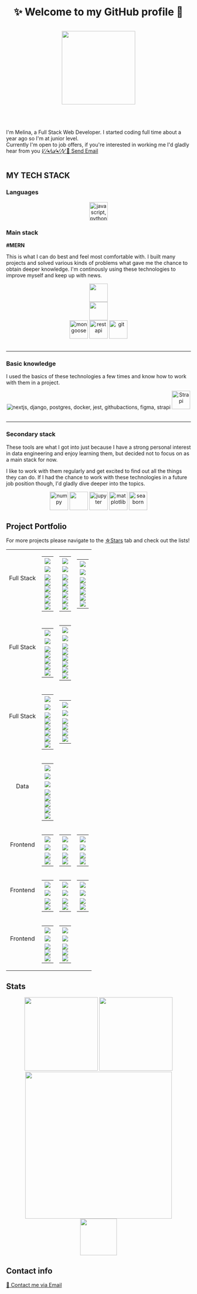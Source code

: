<h1 align="center">✨ Welcome to my GitHub profile 💫</br></br>

<div align="center">
	<img align="center" src="https://github.com/Melina412/Melina412/blob/main/goat.gif?raw=true" width="200"/>	
</div>
</h1>
</br></br>

I'm Melina, a Full Stack Web Developer. I started coding full time about a year ago so I'm at junior level. <br>
Currently I'm open to job offers, if you're interested in working me I'd gladly hear from you <a href="mailto:melina.webdev@gmail.com"> (⁄ ⁄•⁄ω⁄•⁄ ⁄)⁄  📧 Send Email </a>
</br></br>

## MY TECH STACK

### Languages

<div align="center" title="javascript, python">
<img height="50" src="https://skillicons.dev/icons?i=js,py" alt="javascript, python"/>
</div>

### Main stack

**#MERN**

This is what I can do best and feel most comfortable with. I built many projects and solved various kinds of problems what gave me the chance to obtain deeper knowledge. I'm continously using these technologies to improve myself and keep up with news.

<div align="center" title="javascript, HTML, CSS, sass, tailwind, mongodb, express, react, node, npm, mongoose, REST, git">
    <img height="50" src="https://skillicons.dev/icons?i=ts,nodejs,express,react,mongodb" alt=""/>
    <br>
    <img height="50" src="https://skillicons.dev/icons?i=html,css,sass,tailwind,npm&perline=5" alt="" />
    <br>
    <!-- <img height="50" src="https://cdn.jsdelivr.net/gh/devicons/devicon@latest/icons/npm/npm-original-wordmark.svg" /> -->
    <img width="50" src="https://cdn.jsdelivr.net/gh/devicons/devicon@latest/icons/mongoose/mongoose-original.svg" alt="mongoose"/>
    <img width="50" src="https://user-images.githubusercontent.com/25181517/192107858-fe19f043-c502-4009-8c47-476fc89718ad.png" alt="rest api" title=""/>
    <img width="50" src="https://cdn.jsdelivr.net/gh/devicons/devicon@latest/icons/git/git-original.svg" alt="git" />
</div>
<br>

---

### Basic knowledge

I used the basics of these technologies a few times and know how to work with them in a project.

<div align="center" title="nextjs, django, postgresql, docker, jest, github actions, figma, strapi">
    <img src="https://skillicons.dev/icons?i=next,django,postgres,docker,jest,githubactions,figma" alt="nextjs, django, postgres, docker, jest, githubactions, figma, strapi" />
    <img width="50" src="https://github.com/marwin1991/profile-technology-icons/assets/54946572/0ed1571c-e3df-4f34-94df-102c0afbdb2b" alt="Strapi" />
</div>
<br>

---

### Secondary stack

These tools are what I got into just because I have a strong personal interest in data engineering and enjoy learning them, but decided not to focus on as a main stack for now.

I like to work with them regularly and get excited to find out all the things they can do. If I had the chance to work with these technologies in a future job position though, I'd gladly dive deeper into the topics.

<div align="center" title="numpy, pandas, jupyter notebook, matplotlib, seaborn">
    <!-- <img width="50" src="https://cdn.jsdelivr.net/gh/devicons/devicon@latest/icons/python/python-original.svg" alt="python"/> -->
    <img width="50" src="https://cdn.jsdelivr.net/gh/devicons/devicon@latest/icons/numpy/numpy-original.svg" alt="numpy" />
    <!-- <img width="50" src="https://pandas.pydata.org/static/img/pandas_mark_white.svg" alt="pandas" /> -->
    <img width="50" src="https://cdn.jsdelivr.net/gh/devicons/devicon@latest/icons/pandas/pandas-original.svg" />
    <img width="50" src="https://cdn.jsdelivr.net/gh/devicons/devicon@latest/icons/jupyter/jupyter-original-wordmark.svg" alt="jupyter"/>
    <img width="50" src="https://cdn.jsdelivr.net/gh/devicons/devicon@latest/icons/matplotlib/matplotlib-original.svg" alt="matplotlib" />
    <img width="50" src="https://seaborn.pydata.org/_images/logo-mark-lightbg.svg" alt="seaborn" />

</div>

## Project Portfolio

For more projects please navigate to the <a href="https://github.com/Melina412?tab=stars">☆Stars</a> tab and check out the lists!

<div align="center"><table><tbody>

<!--# 1. Reihe  --------------------------------------------------------------------------------------------------------- -->
<tr>
<!--* Full Stack  ----------------------------------- -->
<td align="center">
<table>
<tr>
Full Stack
</tr>
</table>
</td>

<!--$ 1. Spalte --------------------------------------- -->
<td align="center">
<!-- link zum projekt -->
<!--! TOK TOK -->
 <a href="https://github.com/MariaRiosNavarro/toktok_backend/tree/mergeMain" target="_blank">
 <table><tr>
 <th>
 <!-- Projektname -->
 <div align="center"><img src="https://img.shields.io/badge/tok%20tok-black?style=for-the-badge&logo=javascript" /></div>
 </th></tr>

 <tr><td>
 <!-- Beschreibung & Farbe -->
 <div align="center"><img src="https://img.shields.io/badge/social%20media%20app-242836?style=for-the-badge" /></div>
 </td></tr>

<!-- stack badges -->
 <tr><td>
 <div align="center"><img src="https://img.shields.io/badge/MongoDB-47A248.svg?style=plastic&logo=MongoDB&logoColor=white" /></div>
 <div align="center"><img src="https://img.shields.io/badge/Express-000000.svg?style=plastic&logo=Express&logoColor=white" /></div>
 <div align="center"><img src="https://img.shields.io/badge/React-61DAFB.svg?style=plastic&logo=React&logoColor=black" /></div>
 <div align="center"><img src="https://img.shields.io/badge/Node.js-339933.svg?style=plastic&logo=nodedotjs&logoColor=white" /></div>
 <div align="center"><img src="https://img.shields.io/badge/Tailwind-06B6D4.svg?style=plastic&logo=Tailwind-CSS&logoColor=white" /></div>
 <div align="center"><img src="https://img.shields.io/badge/DaisyUI-5A0EF8.svg?style=plastic&logo=DaisyUI&logoColor=white" /></div>
 </td></tr></table></a></td>

<!--$ 2. Spalte --------------------------------------- -->
<td align="center">
<!-- link zum projekt -->
<!--! Doctor Appointments -->
 <a href="https://github.com/Melina412/doctor-appointments" target="_blank">
 <table><tr>
 <th>
 <!-- Projektname -->
 <div align="center"><img src="https://img.shields.io/badge/doctor%20appointments-black?style=for-the-badge&logo=javascript" /></div>
 </th></tr>

 <tr><td>
 <!-- Beschreibung & Farbe -->
 <div align="center"><img src="https://img.shields.io/badge/appointment%20booking%20-242836?style=for-the-badge" /></div>
 </td></tr>

<!-- stack badges -->
 <tr><td>
 <div align="center"><img src="https://img.shields.io/badge/MongoDB-47A248.svg?style=plastic&logo=MongoDB&logoColor=white" /></div>
 <div align="center"><img src="https://img.shields.io/badge/Express-000000.svg?style=plastic&logo=Express&logoColor=white" /></div>
 <div align="center"><img src="https://img.shields.io/badge/React-61DAFB.svg?style=plastic&logo=React&logoColor=black" /></div>
 <div align="center"><img src="https://img.shields.io/badge/Node.js-339933.svg?style=plastic&logo=nodedotjs&logoColor=white" /></div>
 <div align="center"><img src="https://img.shields.io/badge/Docker-2496ED.svg?style=plastic&logo=Docker&logoColor=white" /></div>
 <div align="center"><img src="https://img.shields.io/badge/Sass-CC6699.svg?style=plastic&logo=Sass&logoColor=white" /></div>
 </td></tr></table></a></td>

<!--$ 3. Spalte --------------------------------------- -->
<td align="center">
<!--! Bootsverleih -->
<!-- link zum projekt -->
 <a href="https://github.com/Melina412/Bootsverleih" target="_blank">
 <table><tr>
 <th>
 <!-- Projektname -->
 <div align="center"><img src="https://img.shields.io/badge/bootsverleih-black?style=for-the-badge&logo=javascript" /></div>
 </th></tr>

 <tr><td>
 <!-- Beschreibung & Farbe -->
 <div align="center"><img src="https://img.shields.io/badge/boat%20rental-242836?style=for-the-badge" /></div>
 </td></tr>

 <!-- stack badges -->
 <tr><td>
  <div align="center"><img src="https://img.shields.io/badge/MongoDB-47A248.svg?style=plastic&logo=MongoDB&logoColor=white" /></div>
  <div align="center"><img src="https://img.shields.io/badge/Express-000000.svg?style=plastic&logo=Express&logoColor=white" /></div>
  <div align="center"><img src="https://img.shields.io/badge/React-61DAFB.svg?style=plastic&logo=React&logoColor=black" /></div>
  <div align="center"><img src="https://img.shields.io/badge/Node.js-339933.svg?style=plastic&logo=nodedotjs&logoColor=white" /></div>
  <div align="center"><img src="https://img.shields.io/badge/Sass-CC6699.svg?style=plastic&logo=Sass&logoColor=white" /></div>
 </td></tr></table></a></td>

<!-- Ende der Reihe -->
</tr>

<!--# 2. Reihe  --------------------------------------------------------------------------------------------------------- -->
<tr>
<!--* Full Stack  ----------------------------------- -->

<td align="center">
<table>
<tr>
Full Stack
</tr>
</table>
</td>

<!--$ 1. Spalte --------------------------------------- -->
<td align="center">
<!-- link zum projekt -->
<!--! MovieMagicDatabase -->
 <a href="https://github.com/Melina412/MovieMagicDatabase" target="_blank">
 <table><tr>
 <th>
 <!-- Projektname -->
 <div align="center"><img src="https://img.shields.io/badge/MMDb-black?style=for-the-badge&logo=javascript" /></div>
 </th></tr>

 <tr><td>
 <!-- Beschreibung & Farbe -->
 <div align="center"><img src="https://img.shields.io/badge/Movie%20Database-242836?style=for-the-badge&logoColor=black" /></div>
 </td></tr>

<!-- stack badges -->
 <tr><td>
  <div align="center"><img src="https://img.shields.io/badge/MongoDB-47A248.svg?style=plastic&logo=MongoDB&logoColor=white" /></div>
  <div align="center"><img src="https://img.shields.io/badge/Express-000000.svg?style=plastic&logo=Express&logoColor=white" /></div>
  <div align="center"><img src="https://img.shields.io/badge/React-61DAFB.svg?style=plastic&logo=React&logoColor=black" /></div>
  <div align="center"><img src="https://img.shields.io/badge/Node.js-339933.svg?style=plastic&logo=nodedotjs&logoColor=white" /></div>
  <div align="center"><img src="https://img.shields.io/badge/Sass-CC6699.svg?style=plastic&logo=Sass&logoColor=white" /></div>
 </td></tr></table></a></td>

<!--$ 2. Spalte --------------------------------------- -->
<td align="center">
<!-- link zum projekt -->
<!--! PERN Todo -->
<a href="https://github.com/Melina412/PERN_todo-app" target="_blank">
<table><tr>
<th>
<!-- Projektname -->
<div align="center"><img src="https://img.shields.io/badge/PERN%20ToDo-black?style=for-the-badge&logo=javascript" /></div>
</th></tr>

<tr><td>
<!-- Beschreibung & Farbe -->
<div align="center"><img src="https://img.shields.io/badge/Todo%20app-242836?style=for-the-badge&logoColor=black" /></div>

</td></tr>

<!-- stack badges -->
<tr><td>
<div align="center"><img src="https://img.shields.io/badge/PostgreSQL-4169E1.svg?style=plastic&logo=postgresql&logoColor=white" /></div>
<div align="center"><img src="https://img.shields.io/badge/Express-000000.svg?style=plastic&logo=Express&logoColor=white" /></div>
<div align="center"><img src="https://img.shields.io/badge/React-61DAFB.svg?style=plastic&logo=React&logoColor=black" /></div>
<div align="center"><img src="https://img.shields.io/badge/Node.js-339933.svg?style=plastic&logo=nodedotjs&logoColor=white" /></div>
<div align="center"><img src="https://img.shields.io/badge/Tailwind-06B6D4.svg?style=plastic&logo=Tailwind-CSS&logoColor=white" /></div>
<div align="center"><img src="https://img.shields.io/badge/DaisyUI-5A0EF8.svg?style=plastic&logo=DaisyUI&logoColor=white" />
</td></tr></table></a></td>

<!--$ 3. Spalte --------------------------------------- -->

<!-- Ende der Reihe -->
</tr>

<!--# 3. Reihe  --------------------------------------------------------------------------------------------------------- -->
<tr>
<!--* Full Stack  ----------------------------------- -->
<td align="center">
<table>
<tr>
Full Stack
</tr>
</table>
</td>

<!--$ 1. Spalte --------------------------------------- -->
<td align="center">
<!-- link zum projekt -->
<!--! AI Blog Generator -->
 <a href="https://github.com/Melina412/ai-blog-generator" target="_blank">
 <table><tr>
 <th>
 <!-- Projektname -->
 <div align="center"><img src="https://img.shields.io/badge/ai%20blog%20generator-black?style=for-the-badge&logo=python" /></div>
 </th></tr>

 <tr><td>
 <!-- Beschreibung & Farbe -->
 <div align="center"><img src="https://img.shields.io/badge/yt%20video%20to%20blog%20article-242836?style=for-the-badge&logoColor=black" /></div>
 </td></tr>
 
<!-- stack badges -->
 <tr><td>
 <div align="center"><img src="https://img.shields.io/badge/Django-092E20.svg?style=plastic&logo=Django&logoColor=white" /></div>
 <div align="center"><img src="https://img.shields.io/badge/PostgreSQL-4169E1.svg?style=plastic&logo=postgresql&logoColor=white" /></div>
 <div align="center"><img src="https://img.shields.io/badge/AssemblyAI-2048cb?style=plastic" /></div>
 <div align="center"><img src="https://img.shields.io/badge/OpenAI-412991.svg?style=plastic&logo=OpenAI&logoColor=white" /></div>
 <div align="center"><img src="https://img.shields.io/badge/HTML5-E34F26.svg?style=plastic&logo=HTML5&logoColor=white" /></div>
 <div align="center"><img src="https://img.shields.io/badge/Tailwind%20CSS-06B6D4.svg?style=plastic&logo=Tailwind-CSS&logoColor=white" /></div>
 </td></tr></table></a></td>

<!--$ 2. Spalte --------------------------------------- -->
<td align="center">
<!-- link zum projekt -->
<!--! Django x React -->
 <a href="https://github.com/Melina412/django-react-app" target="_blank">
 <table><tr>
 <th>
 <!-- Projektname -->
 <div align="center"><img src="https://img.shields.io/badge/Django%20x%20React-black?style=for-the-badge&logo=python" /></div>
 </th></tr>

 <tr><td>
 <!-- Beschreibung & Farbe -->
 <div align="center"><img src="https://img.shields.io/badge/notes%20app-242836?style=for-the-badge&logoColor=black" /></div>
 </td></tr>

<!-- stack badges -->
 <tr><td>
 <div align="center"><img src="https://img.shields.io/badge/Django-092E20.svg?style=plastic&logo=Django&logoColor=white" /></div>
 <div align="center"><img src="https://img.shields.io/badge/React-61DAFB.svg?style=plastic&logo=React&logoColor=black" /></div>
 <div align="center"><img src="https://img.shields.io/badge/PostgreSQL-4169E1.svg?style=plastic&logo=postgresql&logoColor=white" /></div>
 <div align="center"><img src="https://img.shields.io/badge/Axios-5A29E4.svg?style=plastic&logo=Axios&logoColor=white" /></div>
 </td></tr></table></a></td>

<!--$ 3. Saplte --------------------------------------- -->


<!-- Ende der Reihe -->
</tr>

<!-- </tr> -->
<!--# 4. Reihe  --------------------------------------------------------------------------------------------------------- -->
<tr>
<!--* Data  ----------------------------------- -->
<td align="center">
<table>
<tr>
Data
</tr>
</table>
</td>

<!--$ 1. Spalte --------------------------------------- -->
<td align="center">
<!-- link zum projekt -->
<!--! Data Analysis with Python -->
 <a href="https://github.com/Melina412/Data_Analysis_with_Python_Certification" target="_blank">
 <table><tr>
 <th>
 <!-- Projektname -->
 <div align="center"><img src="https://img.shields.io/badge/data%20analysis-black?style=for-the-badge&logo=python" /></div>
 </th></tr>

 <tr><td>
 <!-- Beschreibung & Farbe -->
 <div align="center"><img src="https://img.shields.io/badge/fCC%20certification-242836?style=for-the-badge&logoColor=black" /></div>
 </td></tr>
 <tr><td>
 <!-- Beschreibung & Farbe -->
 <div align="center"><img src="https://img.shields.io/badge/contains%205%20projects-242836?style=for-the-badge&logoColor=black" /></div>
 </td></tr>

<!-- stack badges -->
 <tr><td>
 <div align="center"><img src="https://img.shields.io/badge/NumPy-013243.svg?style=plastic&logo=NumPy&logoColor=white" /> </div>
 <div align="center"><img src="https://img.shields.io/badge/Pandas-150458.svg?style=plastic&logo=pandas&logoColor=white" /></div>
 <div align="center"><img src="https://img.shields.io/badge/Matplotlib-5bb3e5?style=plastic&logo=python&logoColor=white" /></div>
 <div align="center"><img src="https://img.shields.io/badge/Seaborn-3b4069?style=plastic&logo=python&logoColor=white" /></div>
 <div align="center"><img src="https://img.shields.io/badge/SciPy-8CAAE6.svg?style=plastic&logo=SciPy&logoColor=white" /> </div>
 </td></tr></table></a></td>

<!--$ 2. Saplte --------------------------------------- -->

<!--$ 3. Spalte --------------------------------------- -->

<!-- Ende der Reihe -->
</tr>
<!--# 5. Reihe  --------------------------------------------------------------------------------------------------------- -->
<tr>
<!--* Frontend  ----------------------------------- -->
<td align="center">
<table>
<tr>
Frontend
</tr>
</table>
</td>

<!--$ 1. Spalte --------------------------------------- -->
<td align="center">
 <!-- link zum projekt -->
 <!--! Tasty -->
 <a href="https://github.com/Melina412/Tasty" target="_blank">
 <table><tr>
 <th>
 <!-- Projektname -->
 <div align="center"><img src="https://img.shields.io/badge/tasty-black?style=for-the-badge&logo=javascript" /></div>
 </th></tr>

 <tr><td>
 <!-- Beschreibung & Farbe -->
 <div align="center"><img src="https://img.shields.io/badge/recipe%20app-242836?style=for-the-badge" /></div>
 
 </td></tr>

<!-- stack badges -->
 <tr><td>
 <div align="center"><img src="https://img.shields.io/badge/React-61DAFB.svg?style=plastic&logo=React&logoColor=black" /></div>
 <div align="center"><img src="https://img.shields.io/badge/CSS%20Modules-000000.svg?style=plastic&logo=CSS-Modules&logoColor=white" /></div>
 </td></tr></table></a></td>

<!--$ 2. Saplte --------------------------------------- -->
<td align="center">
<!-- link zum projekt -->
<!--! Pokemon API -->
 <a href="https://github.com/Melina412/Pokemon-API" target="_blank">
 <table><tr>
 <th>
 <!-- Projektname -->
 <div align="center"><img src="https://img.shields.io/badge/pokemon%20api-black?style=for-the-badge&logo=javascript" /></div>
 </th></tr>

 <tr><td>
 <!-- Beschreibung & Farbe -->
 <div align="center"><img src="https://img.shields.io/badge/pokedex-242836?style=for-the-badge&logoColor=black" /></div>
 </td></tr>

<!-- stack badges -->
 <tr><td>
 <div align="center"><img src="https://img.shields.io/badge/React-61DAFB.svg?style=plastic&logo=React&logoColor=black" /></div>
 <div align="center"><img src="https://img.shields.io/badge/CSS%20Modules-000000.svg?style=plastic&logo=CSS-Modules&logoColor=white" /></div>
 </td></tr></table></a></td>

<!--$ 3. Spalte --------------------------------------- -->

<td align="center">
<!-- link zum projekt -->
<!--! Beer API -->
 <a href="https://github.com/Melina412/Day56" target="_blank">
 <table><tr>
 <th>
 <!-- Projektname -->
 <div align="center"><img src="https://img.shields.io/badge/beer%20api-black?style=for-the-badge&logo=javascript" /></div>
 </th></tr>

 <tr><td>
 <!-- Beschreibung & Farbe -->
 <div align="center"><img src="https://img.shields.io/badge/beers%20info-242836?style=for-the-badge&logoColor=black" /></div>
 </td></tr>

<!-- stack badges -->
 <tr><td>
 <div align="center"><img src="https://img.shields.io/badge/React-61DAFB.svg?style=plastic&logo=React&logoColor=black" /></div>
 <div align="center"><img src="https://img.shields.io/badge/Sass-CC6699.svg?style=plastic&logo=Sass&logoColor=white" /></div>
 </td></tr></table></a></td>

<!-- Ende der Reihe -->
</tr>

<!--# 6. Reihe  --------------------------------------------------------------------------------------------------------- -->
<tr>
<!--* Frontend  ----------------------------------- -->
<td align="center">
<table>
<tr>
Frontend
</tr>
</table>
</td>

<!--$ 1. Spalte --------------------------------------- -->
<td align="center">
<!-- link zum projekt -->
<!--! Banana Bank -->
 <a href="https://github.com/Melina412/Day53" target="_blank">
 <table><tr>
 <th>
 <!-- Projektname -->
 <div align="center"><img src="https://img.shields.io/badge/banana%20bank-black?style=for-the-badge&logo=javascript" /></div>
 </th></tr>

 <tr><td>
 <!-- Beschreibung & Farbe -->
 <div align="center"><img src="https://img.shields.io/badge/saldo%20calculator-242836?style=for-the-badge&logoColor=black" /></div>
 </td></tr>

<!-- stack badges -->
 <tr><td>
 <div align="center"><img src="https://img.shields.io/badge/React-61DAFB.svg?style=plastic&logo=React&logoColor=black" /></div>
 <div align="center"><img src="https://img.shields.io/badge/CSS3-1572B6.svg?style=plastic&logo=CSS3&logoColor=white" /></div>
 </td></tr></table></a></td>

<!--$ 2. Saplte --------------------------------------- -->
<td align="center">
<!-- link zum projekt -->
<!--! Architect Portfolio -->
 <a href="https://github.com/Melina412/architect-portfolio" target="_blank">
 <table><tr>
 <th>
 <!-- Projektname -->
 <div align="center"><img src="https://img.shields.io/badge/architect%20portfolio-black?style=for-the-badge&logo=javascript" /></div>
 </th></tr>

 <tr><td>
 <!-- Beschreibung & Farbe -->
 <div align="center"><img src="https://img.shields.io/badge/work%20portfolio-242836?style=for-the-badge&logoColor=black" /></div>
 </td></tr>

<!-- stack badges -->
 <tr><td>
 <div align="center"><img src="https://img.shields.io/badge/React-61DAFB.svg?style=plastic&logo=React&logoColor=black" /></div>
 <div align="center"><img src="https://img.shields.io/badge/Sass-CC6699.svg?style=plastic&logo=Sass&logoColor=white" /></div>
 </td></tr></table></a></td>

<!--$ 3. Spalte --------------------------------------- -->

<td align="center">
<!-- link zum projekt -->
<!--! Wetter App -->
 <a href="https://github.com/Melina412/Day57" target="_blank">
 <table><tr>
 <th>
 <!-- Projektname -->
 <div align="center"><img src="https://img.shields.io/badge/wetter%20app%202.0-black?style=for-the-badge&logo=javascript" /></div>
 </th></tr>

 <tr><td>
 <!-- Beschreibung & Farbe -->
 <div align="center"><img src="https://img.shields.io/badge/react%20version-242836?style=for-the-badge&logoColor=black" /></div>
 </td></tr>

<!-- stack badges -->
 <tr><td>
 <div align="center"><img src="https://img.shields.io/badge/React-61DAFB.svg?style=plastic&logo=React&logoColor=black" /></div>
 <div align="center"><img src="https://img.shields.io/badge/Sass-CC6699.svg?style=plastic&logo=Sass&logoColor=white" /></div>
 </td></tr></table></a></td>

<!-- Ende der Reihe -->
</tr>

<!--# 7. Reihe  --------------------------------------------------------------------------------------------------------- -->
<tr>
<!--* Frontend  ----------------------------------- -->
<td align="center">
<table>
<tr>
Frontend
</tr>
</table>
</td>

<!--$ 1. Spalte --------------------------------------- -->
<td align="center">
<!-- link zum projekt -->
<!--! open weather api -->
 <a href="https://github.com/Melina412/weather_app" target="_blank">
 <table><tr>
 <th>
 <!-- Projektname -->
 <div align="center"><img src="https://img.shields.io/badge/weather%20app-black?style=for-the-badge&logo=javascript" /></div>
 </th></tr>

 <tr><td>
 <!-- Beschreibung & Farbe -->
 <div align="center"><img src="https://img.shields.io/badge/open%20weather%20api-242836?style=for-the-badge&logoColor=black" /></div>
 </td></tr>

<!-- stack badges -->
 <tr><td>
 <div align="center"><img src="https://img.shields.io/badge/JavaScript-F7DF1E.svg?style=plastic&logo=JavaScript&logoColor=black" /></div>
 <div align="center"><img src="https://img.shields.io/badge/HTML5-E34F26.svg?style=plastic&logo=HTML5&logoColor=white" /></div>
 <div align="center"><img src="https://img.shields.io/badge/Sass-CC6699.svg?style=plastic&logo=Sass&logoColor=white" /></div>
 </td></tr></table></a></td>

<!--$ 2. Saplte --------------------------------------- -->
<td align="center">
<!-- link zum projekt -->
<!--! rock paper scissors -->
 <a href="https://github.com/Melina412/rock_paper_scissors" target="_blank">
 <table><tr>
 <th>
 <!-- Projektname -->
 <div align="center"><img src="https://img.shields.io/badge/rock%20paper%20scissors-black?style=for-the-badge&logo=javascript" /></div>
 </th></tr>

 <tr><td>
 <!-- Beschreibung & Farbe -->
 <div align="center"><img src="https://img.shields.io/badge/computer%20game-242836?style=for-the-badge&logoColor=black" /></div>
 </td></tr>

<!-- stack badges -->
 <tr><td>
 <div align="center"><img src="https://img.shields.io/badge/JavaScript-F7DF1E.svg?style=plastic&logo=JavaScript&logoColor=black" /></div>
 <div align="center"><img src="https://img.shields.io/badge/HTML5-E34F26.svg?style=plastic&logo=HTML5&logoColor=white" /></div>
 <div align="center"><img src="https://img.shields.io/badge/Sass-CC6699.svg?style=plastic&logo=Sass&logoColor=white" /></div>
 </td></tr></table></a></td>

<!--$ 3. Spalte --------------------------------------- -->

<!-- Ende der Reihe -->
</tr>
<!-- Ende der Tabelle -->
</tbody></table></div>

## Stats

<div id="stats" align="center">
  <img src="https://github-readme-stats.vercel.app/api?username=Melina412&theme=material-palenight&show_icons=true&hide_border=false&count_private=true" height="200"/>
  <img src="https://github-readme-streak-stats.herokuapp.com/?user=Melina412&theme=material-palenight&hide_border=false" height="200" />
</div>

<div id="languages" align="center">
  <img src="https://github-readme-stats.vercel.app/api/top-langs/?username=Melina412&theme=material-palenight&show_icons=true&hide_border=false&layout=donut&langs_count=6" width="400"/>
</div>

<div id="visitors" align="center">
  <img src="https://komarev.com/ghpvc/?username=Melina412&style=plastic&color=bd88e4&label=visitor+counter" width="100"/>
</div>

## Contact info

<a href="mailto:melina.webdev@gmail.com">📧 Contact me via Email </a>
